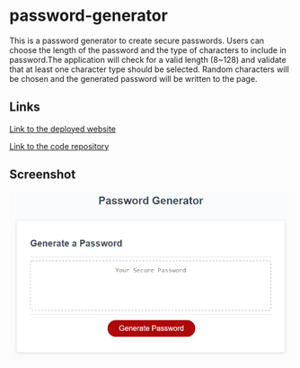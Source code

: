 # password-generator
This is a password generator to create secure passwords. Users can choose the length of the password and the type of characters to include in password.The application will check for a valid length (8~128) and validate that at least one character type should be selected. Random characters will be chosen and the generated password will be written to the page.
## Links
<p dir="auto"><a href="https://yanbud.github.io/password-generator/">Link to the deployed website</a></p>
<p dir="auto"><a href="https://github.com/Yanbud/password-generator">Link to the code repository</a></p>

## Screenshot
<p dir="auto"><img src="screenshot.png" alt="screenshot of index.html" style="max-width: 100%;" /></p>